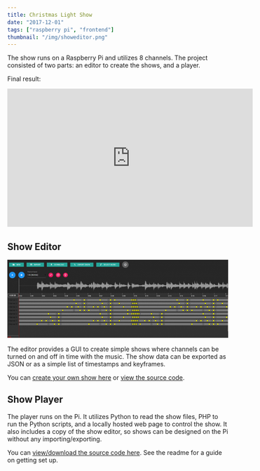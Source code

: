 ```yaml
---
title: Christmas Light Show
date: "2017-12-01"
tags: ["raspberry pi", "frontend"]
thumbnail: "/img/showeditor.png"
---
```


The show runs on a Raspberry Pi and utilizes 8 channels. The project consisted of two parts: an editor to create the shows, and a player.

Final result:

<iframe width="560" height="315" style="margin-left: auto; margin-right: auto;" src="https://www.youtube.com/embed/jkk-ZqFBmM4" frameborder="0" allow="autoplay; encrypted-media" allowfullscreen></iframe>

## Show Editor

![](../img/showeditor.png)

The editor provides a GUI to create simple shows where channels can be turned on and off in time with the music. The show data can be exported as JSON or as a simple list of timestamps and keyframes.

You can [create your own show here](https://apps.gregbrisebois.com/show-editor/) or [view the source code](https://github.com/gregdumb/show-editor).

## Show Player

The player runs on the Pi. It utilizes Python to read the show files, PHP to run the Python scripts, and a locally hosted web page to control the show. It also includes a copy of the show editor, so shows can be designed on the Pi without any importing/exporting.

You can [view/download the source code here](https://github.com/gregdumb/show-server). See the readme for a guide on getting set up.